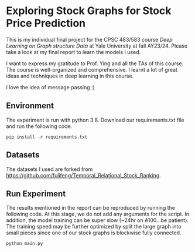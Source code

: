 # Exploring Stock Graphs for Stock Price Prediction

This is my individual final project for the CPSC 483/583 course *Deep Learning on Graph structure Data* at Yale University at fall AY23/24. Please take a look at my final report to learn the models I used.

I want to express my gratitude to Prof. Ying and all the TAs of this course. The course is well-organized and comprehensive. I learnt a lot of great ideas and techniques in deep learning in this course.

I love the idea of message passing :)

## Environment
The experiment is run with python 3.8. Download our requirements.txt file and run the following code.
```{bash}
pip install -r requirements.txt
```

## Datasets
The datasets I used are forked from https://github.com/fulifeng/Temporal_Relational_Stock_Ranking. 

## Run Experiment
The results mentioned in the report can be reproduced by running the following code. At this stage, we do not add any arguments for the script. In addition, the model training can be super slow (~24hr on A100...be patient). The training speed may be further optimized by split the large graph into small pieces since one of our stock graphs is blockwise fully connected. 

```{bash}
python main.py
```
